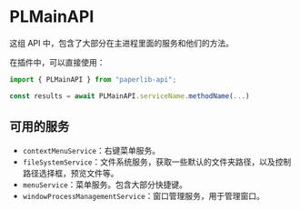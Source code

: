 # PLMainAPI

这组 API 中，包含了大部分在主进程里面的服务和他们的方法。

在插件中，可以直接使用：

```typescript
import { PLMainAPI } from "paperlib-api";

const results = await PLMainAPI.serviceName.methodName(...)
```

## 可用的服务

- `contextMenuService`：右键菜单服务。
- `fileSystemService`：文件系统服务，获取一些默认的文件夹路径，以及控制路径选择框，预览文件等。
- `menuService`：菜单服务。包含大部分快捷键。
- `windowProcessManagementService`：窗口管理服务，用于管理窗口。